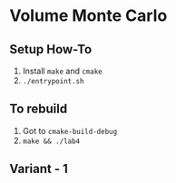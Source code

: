 # Volume Monte Carlo

## Setup How-To

1. Install `make` and `cmake`
2. `./entrypoint.sh`

## To rebuild
1. Got to `cmake-build-debug`
2. `make && ./lab4`

## Variant - 1
